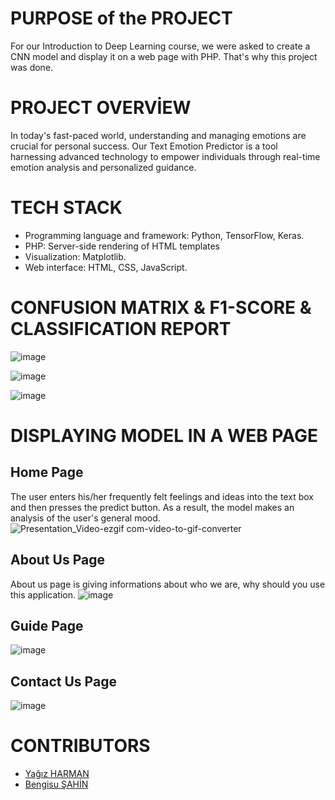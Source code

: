 # PURPOSE of the PROJECT
For our Introduction to Deep Learning course, we were asked to create a CNN model and display it on a web page with PHP. That's why this project was done.
# PROJECT OVERVİEW
In today's fast-paced world, understanding and managing emotions are crucial for personal success. Our Text Emotion Predictor is a tool harnessing advanced technology to empower individuals through real-time emotion analysis and personalized guidance. 
# TECH STACK
* Programming language and framework: Python, TensorFlow, Keras.
* PHP: Server-side rendering of HTML templates
* Visualization: Matplotlib.
* Web interface: HTML, CSS, JavaScript.
# CONFUSION MATRIX & F1-SCORE & CLASSIFICATION REPORT
![image](https://github.com/yagizharman/Emotion_Classification_CNN/assets/71591780/42d6d97e-a569-40f6-93eb-5fce6a5b0717)

![image](https://github.com/yagizharman/Emotion_Classification_CNN/assets/71591780/ca095a8f-efee-475a-b026-d2e4ad3bc5fe)

![image](https://github.com/yagizharman/Emotion_Classification_CNN/assets/71591780/70c1de24-28ab-4cf5-81b3-328ef05d9ec9)

# DISPLAYING MODEL IN A WEB PAGE
  ## Home Page 
  The user enters his/her frequently felt feelings and ideas into the text box and then presses the predict button. As a result, the model makes an analysis of the user's general mood.
![Presentation_Video-ezgif com-video-to-gif-converter](https://github.com/bengisu-sahin/Emotion_Classification_CNN/assets/71591780/304629c6-6ed6-4c31-abc3-3bdb7cc21e9e)
  ## About Us Page
  About us page is giving informations about who we are, why should you use this application.
![image](https://github.com/bengisu-sahin/Emotion_Classification_CNN/assets/71591780/fb85f767-0283-4d35-b94a-78b5b07fa62a)
  ## Guide Page
![image](https://github.com/bengisu-sahin/Emotion_Classification_CNN/assets/71591780/12fadec7-7462-400c-873c-4f80165d398a)
  ## Contact Us Page
![image](https://github.com/bengisu-sahin/Emotion_Classification_CNN/assets/71591780/4e9060fb-02b0-43a6-952d-88c6ba776672)


# CONTRIBUTORS
* [Yağız HARMAN ](https://github.com/yagizharman)
* [Bengisu ŞAHİN](https://github.com/bengisu-sahin)
